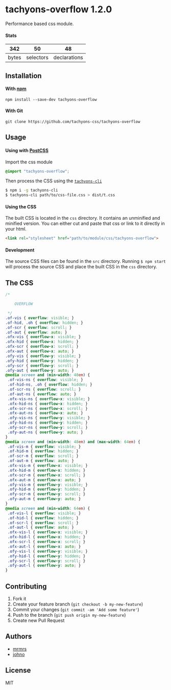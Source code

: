 # tachyons-overflow 1.2.0

Performance based css module.

#### Stats

342 | 50 | 48
---|---|---
bytes | selectors | declarations

## Installation

#### With [npm](https://npmjs.com)

```
npm install --save-dev tachyons-overflow
```

#### With Git

```
git clone https://github.com/tachyons-css/tachyons-overflow
```

## Usage

#### Using with [PostCSS](https://github.com/postcss/postcss)

Import the css module

```css
@import "tachyons-overflow";
```

Then process the CSS using the [`tachyons-cli`](https://github.com/tachyons-css/tachyons-cli)

```sh
$ npm i -g tachyons-cli
$ tachyons-cli path/to/css-file.css > dist/t.css
```

#### Using the CSS

The built CSS is located in the `css` directory. It contains an unminified and minified version.
You can either cut and paste that css or link to it directly in your html.

```html
<link rel="stylesheet" href="path/to/module/css/tachyons-overflow">
```

#### Development

The source CSS files can be found in the `src` directory.
Running `$ npm start` will process the source CSS and place the built CSS in the `css` directory.

## The CSS

```css
/*

    OVERFLOW

 */
.of-vis { overflow: visible; }
.of-hid, .oh { overflow: hidden; }
.of-scr { overflow: scroll; }
.of-aut { overflow: auto; }
.ofx-vis { overflow-x: visible; }
.ofx-hid { overflow-x: hidden; }
.ofx-scr { overflow-x: scroll; }
.ofx-aut { overflow-x: auto; }
.ofy-vis { overflow-y: visible; }
.ofy-hid { overflow-y: hidden; }
.ofy-scr { overflow-y: scroll; }
.ofy-aut { overflow-y: auto; }
@media screen and (min-width: 48em) {
 .of-vis-ns { overflow: visible; }
 .of-hid-ns, .oh { overflow: hidden; }
 .of-scr-ns { overflow: scroll; }
 .of-aut-ns { overflow: auto; }
 .ofx-vis-ns { overflow-x: visible; }
 .ofx-hid-ns { overflow-x: hidden; }
 .ofx-scr-ns { overflow-x: scroll; }
 .ofx-aut-ns { overflow-x: auto; }
 .ofy-vis-ns { overflow-y: visible; }
 .ofy-hid-ns { overflow-y: hidden; }
 .ofy-scr-ns { overflow-y: scroll; }
 .ofy-aut-ns { overflow-y: auto; }
}
@media screen and (min-width: 48em) and (max-width: 64em) {
 .of-vis-m { overflow: visible; }
 .of-hid-m { overflow: hidden; }
 .of-scr-m { overflow: scroll; }
 .of-aut-m { overflow: auto; }
 .ofx-vis-m { overflow-x: visible; }
 .ofx-hid-m { overflow-x: hidden; }
 .ofx-scr-m { overflow-x: scroll; }
 .ofx-aut-m { overflow-x: auto; }
 .ofy-vis-m { overflow-y: visible; }
 .ofy-hid-m { overflow-y: hidden; }
 .ofy-scr-m { overflow-y: scroll; }
 .ofy-aut-m { overflow-y: auto; }
}
@media screen and (min-width: 64em) {
 .of-vis-l { overflow: visible; }
 .of-hid-l { overflow: hidden; }
 .of-scr-l { overflow: scroll; }
 .of-aut-l { overflow: auto; }
 .ofx-vis-l { overflow-x: visible; }
 .ofx-hid-l { overflow-x: hidden; }
 .ofx-scr-l { overflow-x: scroll; }
 .ofx-aut-l { overflow-x: auto; }
 .ofy-vis-l { overflow-y: visible; }
 .ofy-hid-l { overflow-y: hidden; }
 .ofy-scr-l { overflow-y: scroll; }
 .ofy-aut-l { overflow-y: auto; }
}
```

## Contributing

1. Fork it
2. Create your feature branch (`git checkout -b my-new-feature`)
3. Commit your changes (`git commit -am 'Add some feature'`)
4. Push to the branch (`git push origin my-new-feature`)
5. Create new Pull Request

## Authors

* [mrmrs](http://mrmrs.io)
* [johno](http://johnotander.com)

## License

MIT

